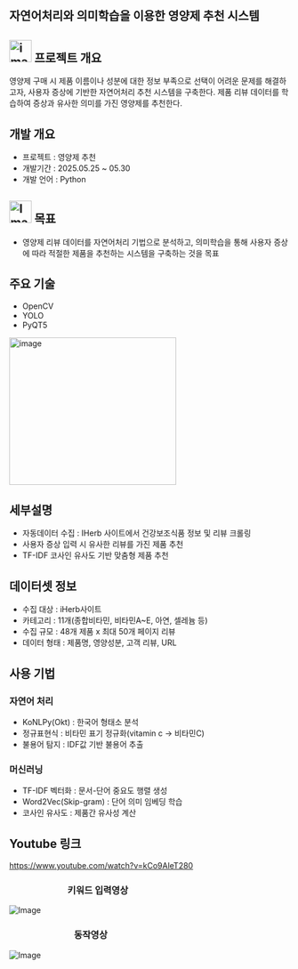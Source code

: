 
## 자연어처리와 의미학습을 이용한 영양제 추천 시스템
## <img width="40" height="40" alt="image" src="https://github.com/user-attachments/assets/a6c80d75-530a-4c18-ac7a-4c60b184e5a6" /> 프로젝트 개요
영양제 구매 시 제품 이름이나 성분에 대한 정보 부족으로 선택이 어려운 문제를 해결하고자, 사용자 증상에 기반한 자연어처리 추천 시스템을 구축한다. 
제품 리뷰 데이터를 학습하여 증상과 유사한 의미를 가진 영양제를 추천한다.


## 개발 개요
- 프로젝트 : 영양제 추천
- 개발기간 : 2025.05.25 ~ 05.30
- 개발 언어 : Python


## <img width="40" height="40" alt="Image" src="https://github.com/user-attachments/assets/b37ebdf0-b93d-4a64-8740-0d5b58d975f7" /> 목표
-  영양제 리뷰 데이터를 자연어처리 기법으로 분석하고, 의미학습을 통해 사용자 증상에 따라 적절한 제품을 추천하는 시스템을 구축하는 것을 목표


## 주요 기술
- OpenCV
- YOLO
- PyQT5


<img width="300" height="265" alt="image" src="https://github.com/user-attachments/assets/0a91f4d1-362b-4466-8474-d7dffd05d08e" />


## 세부설명
- 자동데이터 수집 : IHerb 사이트에서 건강보조식품 정보 및 리뷰 크롤링
- 사용자 증상 입력 시 유사한 리뷰를 가진 제품 추천
- TF-IDF 코사인 유사도 기반 맞춤형 제품 추천


## 데이터셋 정보
- 수집 대상 : iHerb사이트
- 카테고리 : 11개(종합비타민, 비타민A~E, 아연, 셀레늄 등)
- 수집 규모 : 48개 제품 x 최대 50개 페이지 리뷰
- 데이터 형태 : 제품명, 영양성분, 고객 리뷰, URL


## 사용 기법
### 자연어 처리
- KoNLPy(Okt) : 한국어 형태소 분석
- 정규표현식 : 비타민 표기 정규화(vitamin c -> 비타민C)
- 불용어 탐지 : IDF값 기반 불용어 추출

### 머신러닝
- TF-IDF 벡터화 : 문서-단어 중요도 행렬 생성
- Word2Vec(Skip-gram) : 단어 의미 임베딩 학습
- 코사인 유사도 : 제품간 유사성 계산


## Youtube 링크
https://www.youtube.com/watch?v=kCo9AleT280

### &nbsp;&nbsp; &nbsp; &nbsp; &nbsp; &nbsp; &nbsp; &nbsp; &nbsp;&nbsp;&nbsp;&nbsp;&nbsp;&nbsp;&nbsp;&nbsp;&nbsp;&nbsp;&nbsp;&nbsp;키워드 입력영상   &nbsp;&nbsp;&nbsp; &nbsp;&nbsp;&nbsp;&nbsp;&nbsp;&nbsp;&nbsp;&nbsp;&nbsp;&nbsp;&nbsp;&nbsp;   &nbsp; &nbsp; &nbsp; &nbsp; &nbsp; &nbsp; &nbsp;  
![Image](https://github.com/user-attachments/assets/d0584b7f-cc92-4164-a9b2-ce0f248487ad)

### &nbsp;&nbsp; &nbsp; &nbsp; &nbsp; &nbsp; &nbsp; &nbsp; &nbsp;&nbsp;&nbsp;&nbsp;&nbsp;&nbsp;&nbsp;&nbsp;&nbsp;&nbsp;&nbsp;&nbsp;&nbsp;&nbsp;&nbsp;동작영상   &nbsp;&nbsp;&nbsp; &nbsp;&nbsp;&nbsp;&nbsp;&nbsp;&nbsp;&nbsp;&nbsp;&nbsp;&nbsp;&nbsp;&nbsp;   &nbsp; &nbsp; &nbsp; &nbsp; &nbsp; &nbsp; &nbsp; &nbsp;
![Image](https://github.com/user-attachments/assets/a16e092f-4a9a-42aa-81a2-3026143a83ef)




